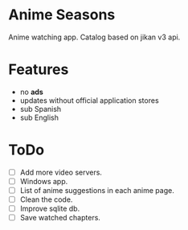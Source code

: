 # Anime Seasons

Anime watching app. Catalog based on jikan v3 api. 

# Features

* no **ads**
* updates without official application stores
* sub Spanish
* sub English

# ToDo

* [ ] Add more video servers.
* [ ] Windows app.
* [ ] List of anime suggestions in each anime page.
* [ ] Clean the code.
* [ ] Improve sqlite db.
* [ ] Save watched chapters.

